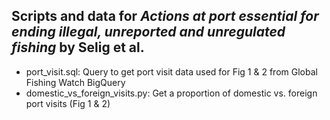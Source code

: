 ## Scripts and data for _Actions at port essential for ending illegal, unreported and unregulated fishing_ by Selig et al.

- port_visit.sql: Query to get port visit data used for Fig 1 & 2 from Global Fishing Watch BigQuery
- domestic_vs_foreign_visits.py: Get a proportion of domestic vs. foreign port visits (Fig 1 & 2)
